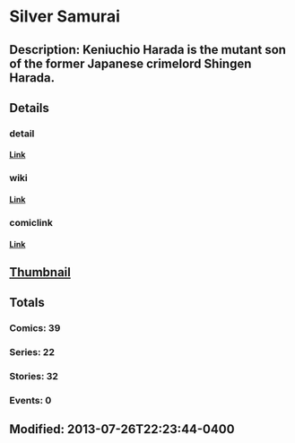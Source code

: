 # Silver Samurai
## Description: Keniuchio Harada is the mutant son of the former Japanese crimelord Shingen Harada.
## Details
### detail
#### [Link](http://marvel.com/comics/characters/1009591/silver_samurai?utm_campaign=apiRef&utm_source=225578a89fc76f3d20fbffda5d17a88d)
### wiki
#### [Link](http://marvel.com/universe/Silver_Samurai?utm_campaign=apiRef&utm_source=225578a89fc76f3d20fbffda5d17a88d)
### comiclink
#### [Link](http://marvel.com/comics/characters/1009591/silver_samurai?utm_campaign=apiRef&utm_source=225578a89fc76f3d20fbffda5d17a88d)
## [Thumbnail](http://i.annihil.us/u/prod/marvel/i/mg/5/50/4c003c13058bd.jpg)
## Totals
### Comics: 39
### Series: 22
### Stories: 32
### Events: 0
## Modified: 2013-07-26T22:23:44-0400